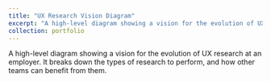 ```yaml
---
title: "UX Research Vision Diagram"
excerpt: "A high-level diagram showing a vision for the evolution of UX research at an employer."
collection: portfolio
---
```


A high-level diagram showing a vision for the evolution of UX research at an employer. It breaks down the types of research to perform, and how other teams can benefit from them.
